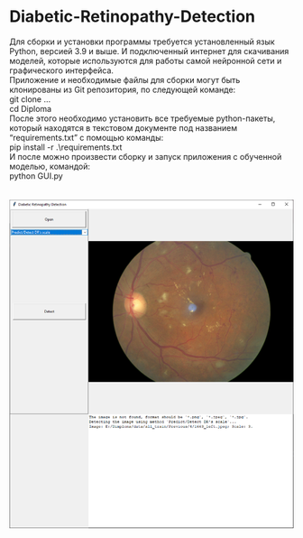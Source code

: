 # Diabetic-Retinopathy-Detection

Для сборки и установки программы требуется установленный язык Python, версией 3.9 и выше. И подключенный интернет для скачивания моделей, которые используются для работы самой нейронной сети и графического интерфейса. <br />
Приложение и необходимые файлы для сборки могут быть клонированы из Git репозитория, по следующей команде:\
	git clone … <br />
	cd Diploma <br />
После этого необходимо установить все требуемые python-пакеты, который находятся в текстовом документе под названием “requirements.txt” с помощью команды: <br />
	pip install -r .\requirements.txt <br /> 
И после можно произвести сборку и запуск приложения с обученной моделью, командой: <br />
	python GUI.py <br /> 
<br />
<br />
![Alt text](https://github.com/TakahiroCh/Diabetic-Retinopathy-Detection/blob/main/image_work.png)
